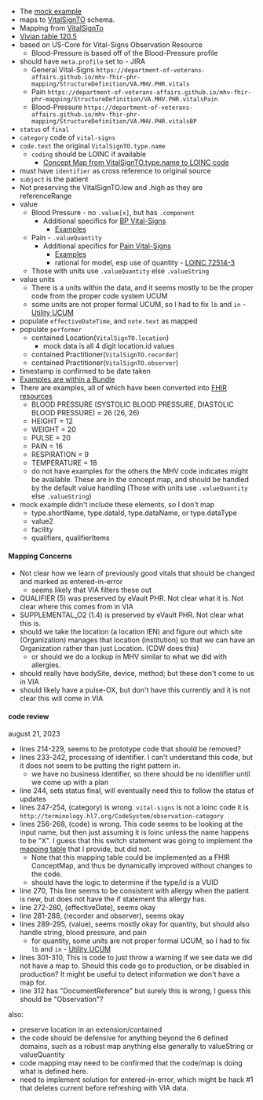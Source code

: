- The [mock example](https://github.com/department-of-veterans-affairs/mhv-fhir-phr-mapping/blob/main/mocks/vitals.xml) 
- maps to [VitalSignTO](https://github.com/department-of-veterans-affairs/mhv-np-via-wsclient/blob/development/src/main/resources/VIA_v4.0.7_uat.wsdl) schema.
- Mapping from [VitalSignTo](StructureDefinition-VA.MHV.PHR.vitals-mappings.html#mappings-for-via-to-mhv-fhir-phr-vitalsignto)
- [Vivian table 120.5](https://vivian.worldvista.org/dox/Global_XkdNUigxMjAuNQ==.html)
- based on US-Core for Vital-Signs Observation Resource
  - Blood-Pressure is based off of the Blood-Pressure profile
- should have `meta.profile` set to - JIRA
  - General Vital-Signs `https://department-of-veterans-affairs.github.io/mhv-fhir-phr-mapping/StructureDefinition/VA.MHV.PHR.vitals`
  - Pain `https://department-of-veterans-affairs.github.io/mhv-fhir-phr-mapping/StructureDefinition/VA.MHV.PHR.vitalsPain`
  - Blood-Pressure `https://department-of-veterans-affairs.github.io/mhv-fhir-phr-mapping/StructureDefinition/VA.MHV.PHR.vitalsBP`
- `status` of `final`
- `category` code of `vital-signs`
- `code.text` the original `VitalSignTO.type.name`
  - `coding` should be LOINC if available
    - [Concept Map from VitalSignTO.type.name to LOINC code](ConceptMap-ObservationTypeTOVsLoincCode.html)
- must have `identifier` as cross reference to original source
- `subject` is the patient
- Not preserving the VitalSignTO.low and .high as they are referenceRange
- value
  - Blood Pressure - no `.value[x]`, but has `.component`
    - Additional specifics for [BP Vital-Signs](StructureDefinition-VA.MHV.PHR.vitalsBP.html)
      - [Examples](StructureDefinition-VA.MHV.PHR.vitalsBP-examples.html)
  - Pain - `.valueQuantity`
    - Additional specifics for [Pain Vital-Signs](StructureDefinition-VA.MHV.PHR.vitalsPain.html)
      - [Examples](StructureDefinition-VA.MHV.PHR.vitalsPain-examples.html)
      - rational for model, esp use of quantity - [LOINC 72514-3](https://loinc.org/72514-3/)
  - Those with units use `.valueQuantity` else `.valueString`
- value units
  - There is a units within the data, and it seems mostly to be the proper code from the proper code system UCUM
  - some units are not proper formal UCUM, so I had to fix `lb` and `in` - [Utility UCUM](utility.html)
- populate `effectiveDateTime`, and `note.text` as mapped
- populate `performer`
  - contained Location(`VitalSignTO.location`)
    - mock data is all 4 digit location.id values
  - contained Practitioner(`VitalSignTO.recorder`)
  - contained Practitioner(`VitalSignTO.observer`)
- timestamp is confirmed to be date taken
- [Examples are within a Bundle](Bundle-vitals.html)
- There are examples, all of which have been converted into [FHIR resources](Bundle-vitals.html)
  - BLOOD PRESSURE (SYSTOLIC BLOOD PRESSURE, DIASTOLIC BLOOD PRESSURE) = 26 (26, 26)
  - HEIGHT = 12
  - WEIGHT = 20
  - PULSE = 20
  - PAIN = 16
  - RESPIRATION = 9
  - TEMPERATURE = 18
  - do not have examples for the others the MHV code indicates might be available. These are in the concept map, and should be handled by the default value handling (Those with units use `.valueQuantity` else `.valueString`)
- mock example didn't include these elements, so I don't map
  - type.shortName, type.dataId, type.dataName, or type.dataType
  - value2
  - facility
  - qualifiers, qualifierItems
  
#### Mapping Concerns

- Not clear how we learn of previously good vitals that should be changed and marked as entered-in-error
  - seems likely that VIA filters these out
- QUALIFIER (5) was preserved by eVault PHR. Not clear what it is. Not clear where this comes from in VIA
- SUPPLEMENTAL_O2 (1.4) is preserved by eVault PHR. Not clear what this is.
- should we take the location (a location IEN) and figure out which site (Organization) manages that location (institution) so that we can have an Organization rather than just Location.  (CDW does this)
  - or should we do a lookup in MHV similar to what we did with allergies.
- should really have bodySite, device, method; but these don't come to us in VIA
- should likely have a pulse-OX, but don't have this currently and it is not clear this will come in VIA

#### code review

august 21, 2023

- lines 214-229, seems to be prototype code that should be removed?
- lines 233-242, processing of identifier. I can't understand this code, but it does not seem to be putting the right pattern in.
  - we have no business identifier, so there should be no identifier until we come up with a plan
- line 244, sets status final, will eventually need this to follow the status of updates
- lines 247-254, (category) is wrong. `vital-signs` is not a loinc code it is `http://terminology.hl7.org/CodeSystem/observation-category`
- lines 256-268, (code) is wrong. This code seems to be looking at the input name, but then just assuming it is loinc unless the name happens to be "X". I guess that this switch statement was going to implement the [mapping table](ConceptMap-ObservationTypeTOVsLoincCode.html) that I provide, but did not.
  - Note that this mapping table could be implemented as a FHIR ConceptMap, and thus be dynamically improved without changes to the code.
  - should have the logic to determine if the type/id is a VUID
- line 270, This line seems to be consistent with allergy when the patient is new, but does not have the if statement tha allergy has.
- line 272-280, (effectiveDate), seems okay
- line 281-288, (recorder and observer), seems okay
- lines 289-295, (value), seems mostly okay for quantity, but should also handle string, blood pressure, and pain
  - for quantity, some units are not proper formal UCUM, so I had to fix `lb` and `in` - [Utility UCUM](utility.html)
- lines 301-310, This is code to just throw a warning if we see data we did not have a map to. Should this code go to production, or be disabled in production? It might be useful to detect information we don't have a map for.
- line 312 has "DocumentReference" but surely this is wrong, I guess this should be "Observation"?

also:

- preserve location in an extension/contained
- the code should be defensive for anything beyond the 6 defined domains, such as a robust map anything else generally to valueString or valueQuantity
- code mapping may need to be confirmed that the code/map is doing what is defined here.
- need to implement solution for entered-in-error, which might be hack #1 that deletes current before refreshing with VIA data.

